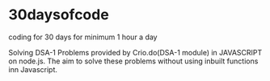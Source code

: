 # 30daysofcode
coding for 30 days for minimum 1 hour a day

Solving DSA-1 Problems provided by Crio.do(DSA-1 module) in JAVASCRIPT on node.js.
The aim to solve these problems without using inbuilt functions inn Javascript.
